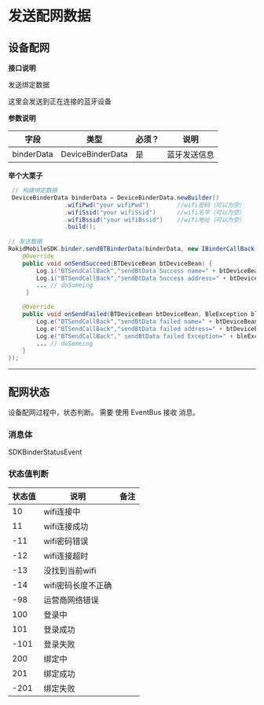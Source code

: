 # 发送配网数据

## 设备配网

**接口说明** 

发送绑定数据

这里会发送到正在连接的蓝牙设备

**参数说明**

| 字段    | 类型   | 必须？| 说明 |
| ------ | ----- | ----- | ----- |
| binderData | DeviceBinderData | 是 | 蓝牙发送信息 |

**举个大栗子**

```java
 // 构建绑定数据
 DeviceBinderData binderData = DeviceBinderData.newBuilder()
                .wifiPwd("your wifiPwd")        //wifi密码（可以为空）
                .wifiSsid("your wifiSsid")      //wifi名字（可以为空）
                .wifiBssid("your wifiBssid")    //wifi地址（可以为空）
                .build();
                
// 发送数据
RokidMobileSDK.binder.sendBTBinderData(binderData, new IBinderCallBack() {
    @Override
    public void onSendSucceed(BTDeviceBean btDeviceBean) {    
        Log.i("BTSendCallBack","sendBtData Success name=" + btDeviceBean.getName());
        Log.i("BTSendCallBack","sendBtData Success address=" + btDeviceBean.getAddress());
        ... // doSomeing
     }

    @Override
    public void onSendFailed(BTDeviceBean btDeviceBean, BleException bleException) {          
        Log.e("BTSendCallBack","sendBtData failed name=" + btDeviceBean.getName());
        Log.e("BTSendCallBack","sendBtData failed address=" + btDeviceBean.getAddress());
        Log.e("BTSendCallBack"," sendBtData failed Exception=" + bleException.toString());
        ... // doSomeing
    }
});
```

---

## 配网状态

设备配网过程中，状态判断。
需要 使用 EventBus 接收 消息。

### 消息体

SDKBinderStatusEvent

### 状态值判断

| 状态值 | 说明 | 备注 |
| --- | --- | --- |
| 10 | wifi连接中 ||
| 11 | wifi连接成功 ||
| -11 | wifi密码错误 ||
| -12 | wifi连接超时 ||
| -13 | 没找到当前wifi ||
| -14 | wifi密码长度不正确 ||
| -98 | 运营商网络错误 ||
| 100 | 登录中 ||
| 101 | 登录成功 ||
| -101 | 登录失败 ||
| 200 | 绑定中 ||
| 201 | 绑定成功 ||
| -201 | 绑定失败 ||

